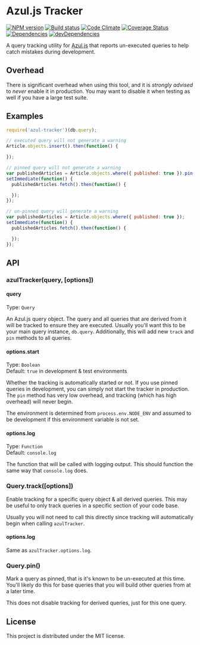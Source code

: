 # Azul.js Tracker

[![NPM version][npm-image]][npm-url] [![Build status][travis-image]][travis-url] [![Code Climate][codeclimate-image]][codeclimate-url] [![Coverage Status][coverage-image]][coverage-url] [![Dependencies][david-image]][david-url] [![devDependencies][david-dev-image]][david-dev-url]

A query tracking utility for [Azul.js][azul] that reports un-executed queries to
help catch mistakes during development.

## Overhead

There is significant overhead when using this tool, and it is
_strongly advised_ to _never_ enable it in production. You may want to disable
it when testing as well if you have a large test suite.

## Examples

```js
require('azul-tracker')(db.query);

// executed query will not generate a warning
Article.objects.insert().then(function() {

});

// pinned query will not generate a warning
var publishedArticles = Article.objects.where({ published: true }).pin();
setImmediate(function() {
  publishedArticles.fetch().then(function() {

  });
});

// un-pinned query will generate a warning
var publishedArticles = Article.objects.where({ published: true });
setImmediate(function() {
  publishedArticles.fetch().then(function() {

  });
});
```

## API

### azulTracker(query, [options])

#### query

Type: `Query`

An Azul.js query object. The query and all queries that are derived from it
will be tracked to ensure they are executed. Usually you'll want this to be
your main query instance, `db.query`. Additionally, this will add new `track`
and `pin` methods to all queries.

#### options.start

Type: `Boolean`  
Default: `true` in development & test environments

Whether the tracking is automatically started or not. If you use pinned queries
in development, you can simply not start the tracker in production. The `pin`
method has very low overhead, and tracking (which has high overhead) will never
begin.

The environment is determined from `process.env.NODE_ENV` and assumed to be
development if this environment variable is not set.

#### options.log

Type: `Function`  
Default: `console.log`

The function that will be called with logging output. This should function the
same way that `console.log` does.

### Query.track([options])

Enable tracking for a specific query object & all derived queries. This may be
useful to only track queries in a specific section of your code base.

Usually you will not need to call this directly since tracking will
automatically begin when calling `azulTracker`.

#### options.log

Same as `azulTracker.options.log`.

### Query.pin()

Mark a query as pinned, that is it's known to be un-executed at this time.
You'll likely do this for base queries that you will build other queries from
at a later time.

This does not disable tracking for derived queries, just for this one query.


## License

This project is distributed under the MIT license.

[azul]: http://www.azuljs.com/

[travis-image]: http://img.shields.io/travis/wbyoung/azul-tracker.svg?style=flat
[travis-url]: http://travis-ci.org/wbyoung/azul-tracker
[npm-image]: http://img.shields.io/npm/v/azul-tracker.svg?style=flat
[npm-url]: https://npmjs.org/package/azul-tracker
[codeclimate-image]: http://img.shields.io/codeclimate/github/wbyoung/azul-tracker.svg?style=flat
[codeclimate-url]: https://codeclimate.com/github/wbyoung/azul-tracker
[coverage-image]: http://img.shields.io/coveralls/wbyoung/azul-tracker.svg?style=flat
[coverage-url]: https://coveralls.io/r/wbyoung/azul-tracker
[david-image]: http://img.shields.io/david/wbyoung/azul-tracker.svg?style=flat
[david-url]: https://david-dm.org/wbyoung/azul-tracker
[david-dev-image]: http://img.shields.io/david/dev/wbyoung/azul-tracker.svg?style=flat
[david-dev-url]: https://david-dm.org/wbyoung/azul-tracker#info=devDependencies
